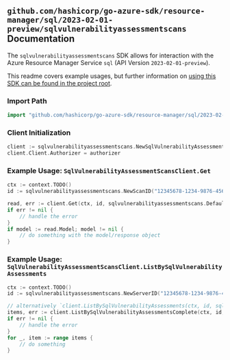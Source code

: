 
## `github.com/hashicorp/go-azure-sdk/resource-manager/sql/2023-02-01-preview/sqlvulnerabilityassessmentscans` Documentation

The `sqlvulnerabilityassessmentscans` SDK allows for interaction with the Azure Resource Manager Service `sql` (API Version `2023-02-01-preview`).

This readme covers example usages, but further information on [using this SDK can be found in the project root](https://github.com/hashicorp/go-azure-sdk/tree/main/docs).

### Import Path

```go
import "github.com/hashicorp/go-azure-sdk/resource-manager/sql/2023-02-01-preview/sqlvulnerabilityassessmentscans"
```


### Client Initialization

```go
client := sqlvulnerabilityassessmentscans.NewSqlVulnerabilityAssessmentScansClientWithBaseURI("https://management.azure.com")
client.Client.Authorizer = authorizer
```


### Example Usage: `SqlVulnerabilityAssessmentScansClient.Get`

```go
ctx := context.TODO()
id := sqlvulnerabilityassessmentscans.NewScanID("12345678-1234-9876-4563-123456789012", "example-resource-group", "serverValue", "scanIdValue")

read, err := client.Get(ctx, id, sqlvulnerabilityassessmentscans.DefaultGetOperationOptions())
if err != nil {
	// handle the error
}
if model := read.Model; model != nil {
	// do something with the model/response object
}
```


### Example Usage: `SqlVulnerabilityAssessmentScansClient.ListBySqlVulnerabilityAssessments`

```go
ctx := context.TODO()
id := sqlvulnerabilityassessmentscans.NewServerID("12345678-1234-9876-4563-123456789012", "example-resource-group", "serverValue")

// alternatively `client.ListBySqlVulnerabilityAssessments(ctx, id, sqlvulnerabilityassessmentscans.DefaultListBySqlVulnerabilityAssessmentsOperationOptions())` can be used to do batched pagination
items, err := client.ListBySqlVulnerabilityAssessmentsComplete(ctx, id, sqlvulnerabilityassessmentscans.DefaultListBySqlVulnerabilityAssessmentsOperationOptions())
if err != nil {
	// handle the error
}
for _, item := range items {
	// do something
}
```
